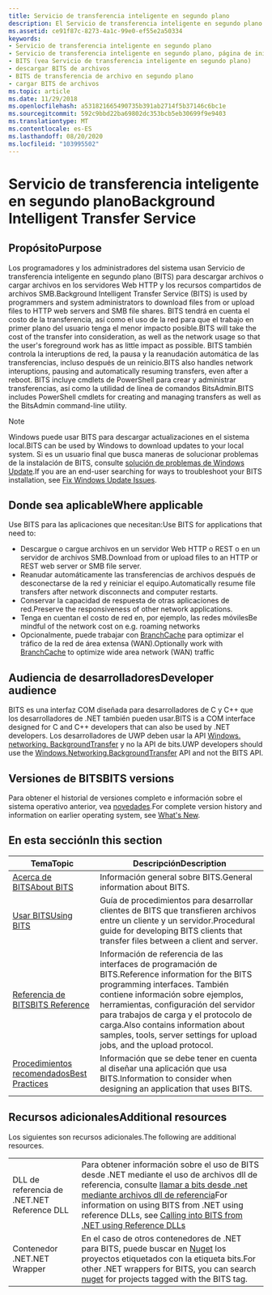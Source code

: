 ```yaml
---
title: Servicio de transferencia inteligente en segundo plano
description: El Servicio de transferencia inteligente en segundo plano (BITS) transfiere archivos (descargas o cargas) entre un cliente y un servidor, y proporciona información sobre el progreso de las transferencias.
ms.assetid: ce91f87c-8273-4a1c-99e0-ef55e2a50334
keywords:
- Servicio de transferencia inteligente en segundo plano
- Servicio de transferencia inteligente en segundo plano, página de inicio
- BITS (vea Servicio de transferencia inteligente en segundo plano)
- descargar BITS de archivos
- BITS de transferencia de archivo en segundo plano
- cargar BITS de archivos
ms.topic: article
ms.date: 11/29/2018
ms.openlocfilehash: a531821665490735b391ab2714f5b37146c6bc1e
ms.sourcegitcommit: 592c9bbd22ba69802dc353bcb5eb30699f9e9403
ms.translationtype: MT
ms.contentlocale: es-ES
ms.lasthandoff: 08/20/2020
ms.locfileid: "103995502"
---
```

# <a name="background-intelligent-transfer-service"></a><span data-ttu-id="5fba2-109">Servicio de transferencia inteligente en segundo plano</span><span class="sxs-lookup"><span data-stu-id="5fba2-109">Background Intelligent Transfer Service</span></span>

## <a name="purpose"></a><span data-ttu-id="5fba2-110">Propósito</span><span class="sxs-lookup"><span data-stu-id="5fba2-110">Purpose</span></span>

<span data-ttu-id="5fba2-111">Los programadores y los administradores del sistema usan Servicio de transferencia inteligente en segundo plano (BITS) para descargar archivos o cargar archivos en los servidores Web HTTP y los recursos compartidos de archivos SMB.</span><span class="sxs-lookup"><span data-stu-id="5fba2-111">Background Intelligent Transfer Service (BITS) is used by programmers and system administrators to download files from or upload files to HTTP web servers and SMB file shares.</span></span> <span data-ttu-id="5fba2-112">BITS tendrá en cuenta el costo de la transferencia, así como el uso de la red para que el trabajo en primer plano del usuario tenga el menor impacto posible.</span><span class="sxs-lookup"><span data-stu-id="5fba2-112">BITS will take the cost of the transfer into consideration, as well as the network usage so that the user's foreground work has as little impact as possible.</span></span> <span data-ttu-id="5fba2-113">BITS también controla la interuptions de red, la pausa y la reanudación automática de las transferencias, incluso después de un reinicio.</span><span class="sxs-lookup"><span data-stu-id="5fba2-113">BITS also handles network interuptions, pausing and automatically resuming transfers, even after a reboot.</span></span> <span data-ttu-id="5fba2-114">BITS incluye cmdlets de PowerShell para crear y administrar transferencias, así como la utilidad de línea de comandos BitsAdmin.</span><span class="sxs-lookup"><span data-stu-id="5fba2-114">BITS includes PowerShell cmdlets for creating and managing transfers as well as the BitsAdmin command-line utility.</span></span>

> [!Note]  
> <span data-ttu-id="5fba2-115">Windows puede usar BITS para descargar actualizaciones en el sistema local.</span><span class="sxs-lookup"><span data-stu-id="5fba2-115">BITS can be used by Windows to download updates to your local system.</span></span> <span data-ttu-id="5fba2-116">Si es un usuario final que busca maneras de solucionar problemas de la instalación de BITS, consulte [solución de problemas de Windows Update](https://support.microsoft.com/help/10164/fix-windows-update-errors).</span><span class="sxs-lookup"><span data-stu-id="5fba2-116">If you are an end-user searching for ways to troubleshoot your BITS installation, see [Fix Windows Update Issues](https://support.microsoft.com/help/10164/fix-windows-update-errors).</span></span> 
 

## <a name="where-applicable"></a><span data-ttu-id="5fba2-117">Donde sea aplicable</span><span class="sxs-lookup"><span data-stu-id="5fba2-117">Where applicable</span></span>

<span data-ttu-id="5fba2-118">Use BITS para las aplicaciones que necesitan:</span><span class="sxs-lookup"><span data-stu-id="5fba2-118">Use BITS for applications that need to:</span></span>

-   <span data-ttu-id="5fba2-119">Descargue o cargue archivos en un servidor Web HTTP o REST o en un servidor de archivos SMB.</span><span class="sxs-lookup"><span data-stu-id="5fba2-119">Download from or upload files to an HTTP or REST web server or SMB file server.</span></span>
-   <span data-ttu-id="5fba2-120">Reanudar automáticamente las transferencias de archivos después de desconectarse de la red y reiniciar el equipo.</span><span class="sxs-lookup"><span data-stu-id="5fba2-120">Automatically resume file transfers after network disconnects and computer restarts.</span></span>
-   <span data-ttu-id="5fba2-121">Conservar la capacidad de respuesta de otras aplicaciones de red.</span><span class="sxs-lookup"><span data-stu-id="5fba2-121">Preserve the responsiveness of other network applications.</span></span>
-   <span data-ttu-id="5fba2-122">Tenga en cuentan el costo de red en, por ejemplo, las redes móviles</span><span class="sxs-lookup"><span data-stu-id="5fba2-122">Be mindful of the network cost on e.g. roaming networks</span></span>
-   <span data-ttu-id="5fba2-123">Opcionalmente, puede trabajar con [BranchCache](/windows-server/networking/branchcache/branchcache) para optimizar el tráfico de la red de área extensa (WAN).</span><span class="sxs-lookup"><span data-stu-id="5fba2-123">Optionally work with [BranchCache](/windows-server/networking/branchcache/branchcache) to optimize wide area network (WAN) traffic</span></span>

## <a name="developer-audience"></a><span data-ttu-id="5fba2-124">Audiencia de desarrolladores</span><span class="sxs-lookup"><span data-stu-id="5fba2-124">Developer audience</span></span>

<span data-ttu-id="5fba2-125">BITS es una interfaz COM diseñada para desarrolladores de C y C++ que los desarrolladores de .NET también pueden usar.</span><span class="sxs-lookup"><span data-stu-id="5fba2-125">BITS is a COM interface designed for C and C++ developers that can also be used by .NET developers.</span></span> <span data-ttu-id="5fba2-126">Los desarrolladores de UWP deben usar la API [Windows. networking. BackgroundTransfer](/uwp/api/Windows.Networking.BackgroundTransfer) y no la API de bits.</span><span class="sxs-lookup"><span data-stu-id="5fba2-126">UWP developers should use the [Windows.Networking.BackgroundTransfer](/uwp/api/Windows.Networking.BackgroundTransfer) API and not the BITS API.</span></span>

## <a name="bits-versions"></a><span data-ttu-id="5fba2-127">Versiones de BITS</span><span class="sxs-lookup"><span data-stu-id="5fba2-127">BITS versions</span></span>

<span data-ttu-id="5fba2-128">Para obtener el historial de versiones completo e información sobre el sistema operativo anterior, vea [novedades](what-s-new.md).</span><span class="sxs-lookup"><span data-stu-id="5fba2-128">For complete version history and information on earlier operating system, see [What's New](what-s-new.md).</span></span>


## <a name="in-this-section"></a><span data-ttu-id="5fba2-129">En esta sección</span><span class="sxs-lookup"><span data-stu-id="5fba2-129">In this section</span></span>



| <span data-ttu-id="5fba2-130">Tema</span><span class="sxs-lookup"><span data-stu-id="5fba2-130">Topic</span></span>                                                           | <span data-ttu-id="5fba2-131">Descripción</span><span class="sxs-lookup"><span data-stu-id="5fba2-131">Description</span></span>                                                                                                                                                                     |
|-----------------------------------------------------------------|---------------------------------------------------------------------------------------------------------------------------------------------------------------------------------|
| [<span data-ttu-id="5fba2-132">Acerca de BITS</span><span class="sxs-lookup"><span data-stu-id="5fba2-132">About BITS</span></span>](about-bits.md)<br/>                         | <span data-ttu-id="5fba2-133">Información general sobre BITS.</span><span class="sxs-lookup"><span data-stu-id="5fba2-133">General information about BITS.</span></span><br/>                                                                                                                                      |
| [<span data-ttu-id="5fba2-134">Usar BITS</span><span class="sxs-lookup"><span data-stu-id="5fba2-134">Using BITS</span></span>](using-bits.md)<br/>                         | <span data-ttu-id="5fba2-135">Guía de procedimientos para desarrollar clientes de BITS que transfieren archivos entre un cliente y un servidor.</span><span class="sxs-lookup"><span data-stu-id="5fba2-135">Procedural guide for developing BITS clients that transfer files between a client and server.</span></span><br/>                                                                        |
| [<span data-ttu-id="5fba2-136">Referencia de BITS</span><span class="sxs-lookup"><span data-stu-id="5fba2-136">BITS Reference</span></span>](bits-reference.md)<br/>                 | <span data-ttu-id="5fba2-137">Información de referencia de las interfaces de programación de BITS.</span><span class="sxs-lookup"><span data-stu-id="5fba2-137">Reference information for the BITS programming interfaces.</span></span> <span data-ttu-id="5fba2-138">También contiene información sobre ejemplos, herramientas, configuración del servidor para trabajos de carga y el protocolo de carga.</span><span class="sxs-lookup"><span data-stu-id="5fba2-138">Also contains information about samples, tools, server settings for upload jobs, and the upload protocol.</span></span><br/> |
| [<span data-ttu-id="5fba2-139">Procedimientos recomendados</span><span class="sxs-lookup"><span data-stu-id="5fba2-139">Best Practices</span></span>](best-practices-when-using-bits.md)<br/> | <span data-ttu-id="5fba2-140">Información que se debe tener en cuenta al diseñar una aplicación que usa BITS.</span><span class="sxs-lookup"><span data-stu-id="5fba2-140">Information to consider when designing an application that uses BITS.</span></span><br/>                                                                                                |



 

## <a name="additional-resources"></a><span data-ttu-id="5fba2-141">Recursos adicionales</span><span class="sxs-lookup"><span data-stu-id="5fba2-141">Additional resources</span></span>

<span data-ttu-id="5fba2-142">Los siguientes son recursos adicionales.</span><span class="sxs-lookup"><span data-stu-id="5fba2-142">The following are additional resources.</span></span>


|             |                                                                                                                                                 |
|-------------|-------------------------------------------------------------------------------------------------------------------------------------------------|
| <span data-ttu-id="5fba2-143">DLL de referencia de .NET</span><span class="sxs-lookup"><span data-stu-id="5fba2-143">.NET Reference DLL</span></span>   | <span data-ttu-id="5fba2-144">Para obtener información sobre el uso de BITS desde .NET mediante el uso de archivos dll de referencia, consulte [llamar a bits desde .net mediante archivos dll de referencia](/windows/desktop/Bits/bits-dot-net)</span><span class="sxs-lookup"><span data-stu-id="5fba2-144">For information on using BITS from .NET using reference DLLs, see [Calling into BITS from .NET using Reference DLLs](/windows/desktop/Bits/bits-dot-net)</span></span>      |
| <span data-ttu-id="5fba2-145">Contenedor .NET</span><span class="sxs-lookup"><span data-stu-id="5fba2-145">.NET Wrapper</span></span>   | <span data-ttu-id="5fba2-146">En el caso de otros contenedores de .NET para BITS, puede buscar en [Nuget](https://www.nuget.org/packages?q=Tags%3A%22BITS%22) los proyectos etiquetados con la etiqueta bits.</span><span class="sxs-lookup"><span data-stu-id="5fba2-146">For other .NET wrappers for BITS, you can search [nuget](https://www.nuget.org/packages?q=Tags%3A%22BITS%22) for projects tagged with the BITS tag.</span></span>        |



 

 


